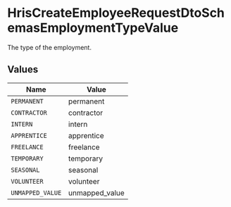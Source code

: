 # HrisCreateEmployeeRequestDtoSchemasEmploymentTypeValue

The type of the employment.


## Values

| Name             | Value            |
| ---------------- | ---------------- |
| `PERMANENT`      | permanent        |
| `CONTRACTOR`     | contractor       |
| `INTERN`         | intern           |
| `APPRENTICE`     | apprentice       |
| `FREELANCE`      | freelance        |
| `TEMPORARY`      | temporary        |
| `SEASONAL`       | seasonal         |
| `VOLUNTEER`      | volunteer        |
| `UNMAPPED_VALUE` | unmapped_value   |
